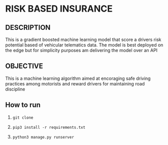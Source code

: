 # RISK BASED INSURANCE 

## DESCRIPTION
This is a gradient boosted machine learning model that score a drivers risk potential based of vehicular telematics data.
The model is best deployed on the edge but for simplicity purposes am delivering the model over an API

## OBJECTIVE
This is a machine learning algorithm aimed at encoraging safe driving practices among motorists and reward drivers for maintaining road discipline

## How to run
1. `git clone`

2. `pip3 install -r requirements.txt`

3. `python3 manage.py runserver`


